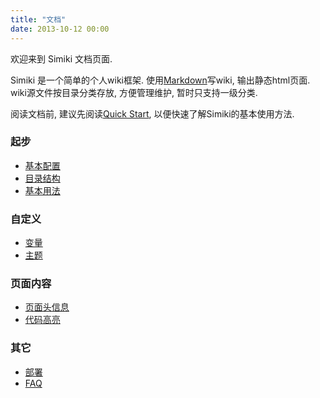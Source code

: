 ```yaml
---
title: "文档"
date: 2013-10-12 00:00
---
```


欢迎来到 Simiki 文档页面.

Simiki 是一个简单的个人wiki框架. 使用[Markdown](https://daringfireball.net/projects/markdown/)写wiki, 输出静态html页面. wiki源文件按目录分类存放, 方便管理维护, 暂时只支持一级分类.

阅读文档前, 建议先阅读[Quick Start](/quickstart.html), 以便快速了解Simiki的基本使用方法.


<div class="row marketing">
  <div class="col-lg-6">
    <h3>起步</h3>
    <ul>
      <li><a href="configuration.html">基本配置</a></li>
      <li><a href="structure.html">目录结构</a></li>
      <li><a href="usage.html">基本用法</a></li>
    </ul>
    <h3>自定义</h3>
    <ul>
      <li><a href="variables.html">变量</a></li>
      <li><a href="themes.html">主题</a></li>
    </ul>
  </div>

  <div class="col-lg-6">
    <h3>页面内容</h3>
    <ul>
      <li><a href="metadata.html">页面头信息</a></li>
      <li><a href="codehighlight.html">代码高亮</a></li>
    </ul>
    <h3>其它</h3>
    <ul>
      <li><a href="deploy.html">部署</a></li>
      <li><a href="faq.html">FAQ</a></li>
    </ul>
  </div>

</div>
